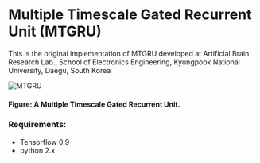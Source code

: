 # Multiple Timescale Gated Recurrent Unit (MTGRU)

This is the original implementation of MTGRU developed at Artificial Brain Research Lab., School of Electronics Engineering, Kyungpook National University, Daegu, South Korea

![MTGRU](https://user-images.githubusercontent.com/35184474/34661095-95525816-f48a-11e7-92a3-1f8217134d1e.png)
#### Figure: A Multiple Timescale Gated Recurrent Unit.

### Requirements:
* Tensorflow 0.9
* python 2.x
